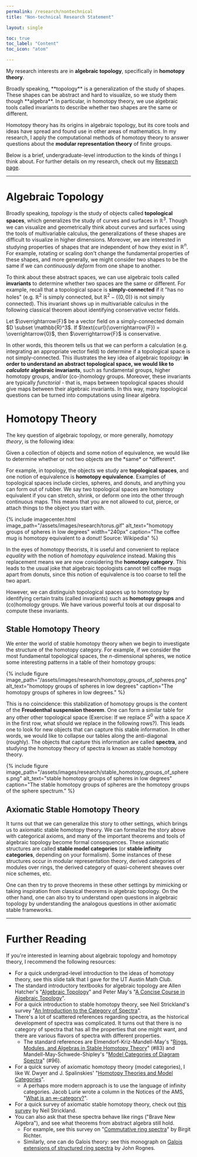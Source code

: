 ```yaml
---
permalink: /research/nontechnical
title: "Non-technical Research Statement"

layout: single

toc: true
toc_label: "Content"
toc_icon: "atom"

---
```


My research interests are in **algebraic topology**, specifically in **homotopy theory**. 

<div class="standout" markdown="1">
Broadly speaking, **topology** is a generalization of the study of shapes. These shapes can be abstract and hard to visualize, so we study them though **algebra**. In particular, in homotopy theory, we use algebraic tools called invariants to describe whether two shapes are the same or different.

Homotopy theory has its origins in algebraic topology, but its core tools and ideas have spread and found use in other areas of mathematics. In my research, I apply the computational methods of homotopy theory to answer questions about the **modular representation theory** of finite groups.

Below is a brief, undergraduate-level introduction to the kinds of things I think about. For further details on my research, check out my [Research page](/research).
</div>

<!--end_excerpt-->

<hr>

# Algebraic Topology

Broadly speaking, *topology* is the study of objects called **topological spaces**, which generalizes the study of curves and surfaces in $\mathbb{R}^3$.  Though we can visualize and geometrically think about curves and surfaces using the tools of multivariable calculus, the generalizations of these shapes are difficult to visualize in higher dimensions. Moreover, we are interested in studying properties of shapes that are independent of how they exist in $\mathbb{R}^n$.  For example, rotating or scaling don't change the fundamental properties of these shapes, and more generally, we might consider two shapes to be the same if we can *continuously deform* from one shape to another.

To think about these abstract spaces, we can use algebraic tools called **invariants** to determine whether two spaces are the same or different.  For example, recall that a topological space is **simply-connected** if it "has no holes" (e.g. $\mathbb{R}^2$ is simply connected, but $\mathbb{R}^2-\{(0,0)\}$ is not simply connected).  This invariant shows up in multivariable calculus in the following classical theorem about identifying conservative vector fields.

<div class="standout" markdown="1">
Let $\overrightarrow{F}$ be a vector field on a simply-connected domain $D \subset \mathbb{R}^3$. If $\text{curl}(\overrightarrow{F}) = \overrightarrow{0}$, then $\overrightarrow{F}$ is conservative.
</div>


In other words, this theorem tells us that we can perform a calculation (e.g. integrating an appropriate vector field) to determine if a topological space is not simply-connected.  This illustrates the key idea of algebraic topology: **in order to understand an abstract topological space, we would like to *calculate* algebraic invariants**, such as fundamental groups, higher homotopy groups, and/or (co-)homology groups. Moreover, these invariants are typically *functorial* - that is, maps between topological spaces should give maps between their algebraic invariants.  In this way, many topological questions can be turned into computations using linear algebra.

# Homotopy Theory

The key question of algebraic topology, or more generally, *homotopy theory*, is the following idea: 

<div class="standout" markdown="1">
Given a collection of objects and some notion of equivalence, we would like to determine whether or not two objects are the *same* or *different*. 
</div>

For example, in topology, the objects we study are **topological spaces**, and one notion of equivalence is **homotopy equivalence**. Examples of topological spaces include circles, spheres, and donuts, and anything you can form out of rubber. We say two topological spaces are homotopy equivalent if you can stretch, shrink, or deform one into the other through continuous maps. This means that you are not allowed to cut, pierce, or attach things to the object you start with.


{% include imagecenter.html image_path="/assets/images/research/torus.gif" alt_text="homotopy groups of spheres in low degrees" width="240px" caption="The coffee mug is homotopy equivalent to a donut! Source: Wikipedia" %}

In the eyes of homotopy theorists, it is useful and convenient to replace *equality* with the notion of *homotopy equivalence* instead. Making this replacement means we are now considering the **homotopy category**. This leads to the usual joke that algebraic topologists cannot tell coffee mugs apart from donuts, since this notion of equivalence is too coarse to tell the two apart.

However, we can distinguish topological spaces up to homotopy by identifying certain traits (called invariants) such as **homotopy groups** and (co)homology groups. We have various powerful tools at our disposal to compute these invariants.


## Stable Homotopy Theory
<div class="standout" markdown="1">

We enter the world of stable homotopy theory when we begin to investigate the structure of the homotopy category. For example, if we consider the most fundamental topological spaces, the $n$-dimensional spheres, we notice some interesting patterns in a table of their homotopy groups:

{% include figure image_path="/assets/images/research/homotopy_groups_of_spheres.png" alt_text="homotopy groups of spheres in low degrees" caption="The homotopy groups of spheres in low degrees." %}

This is no coincidence: this stabilization of homotopy groups is the content of the **Freudenthal suspension theorem**. One can form a similar table for any other other topological space (Exercise: If we replace $S^0$ with a space $X$ in the first row, what should we replace in the following rows?). This leads one to look for new objects that can capture this stable information. In other words, we would like to collapse our tables along the anti-diagonal (roughly). The objects that capture this information are called **spectra**, and studying the homotopy theory of spectra is known as stable homotopy theory.

{% include figure image_path="/assets/images/research/stable_homotopy_groups_of_spheres.png" alt_text="stable homotopy groups of spheres in low degrees" caption="The stable homotopy groups of spheres are the homotopy groups of the sphere spectrum." %}
</div>

## Axiomatic Stable Homotopy Theory

It turns out that we can generalize this story to other settings, which brings us to axiomatic stable homotopy theory. We can formalize the story above with categorical axioms, and many of the important theorems and tools of algebraic topology become formal consequences. These axiomatic structures are called **stable model categories** (or **stable infinity categories**, depending on your formalism). Some instances of these structures occur in modular representation theory, derived categories of modules over rings, the derived category of quasi-coherent sheaves over nice schemes, etc.

One can then try to prove theorems in these other settings by mimicking or taking inspiration from classical theorems in algebraic topology. On the other hand, one can also try to understand open questions in algebraic topology by understanding the analogous questions in other axiomatic stable frameworks.

<hr>


# Further Reading
<div class="standout" markdown="1">

If you're interested in learning about algebraic topology and homotopy theory, I recommend the following resources:

* For a quick undergrad-level introduction to the ideas of homotopy theory, see this slide talk that I gave for the UT Austin Math Club.
* The standard introductory textbooks for algebraic topology are Allen Hatcher's "[Algebraic Topology](https://www.math.cornell.edu/~hatcher/AT/ATpage.html)" and Peter May's "[A Concise Course in Algebraic Topology](https://www.math.uchicago.edu/~may/CONCISE/ConciseRevised.pdf)".
* For a quick introduction to stable homotopy theory, see Neil Strickland's survey "[An Introduction to the Category of Spectra](https://strickland1.org/research/stableintro.pdf)".
* There's a lot of scattered references regarding spectra, as the historical development of spectra was complicated. It turns out that there is no category of spectra that has all the properties that one might want, and there are various flavors of spectra with different properties. 
	* The standard references are Elmendorf-Kriz-Mandell-May's "[Rings, Modules, and Algebras in Stable Homotopy Theory](http://www.math.uchicago.edu/~may/PAPERSMaster.html)" (#83) and Mandell-May-Schwede-Shipley's "[Model Categories of Diagram Spectra](http://www.math.uchicago.edu/~may/PAPERSMaster.html)" (#96).
* For a quick survey of axiomatic homotopy theory (model categories), I like W. Dwyer and J. Spalinskies' "[Homotopy Theories and Model Categories](https://math.jhu.edu/~eriehl/616-s16/DwyerSpalinski.pdf)".
	* A perhaps more modern approach is to use the language of infinity categories. Jacob Lurie wrote a column in the Notices of the AMS, "[What is an ∞-category?](http://www.ams.org/notices/200808/tx080800949p.pdf)".
* For a quick survey of axiomatic stable homotopy theory, check out [this survey](https://arxiv.org/abs/math/0307143) by Neil Strickland.
* You can also ask that these spectra behave like rings ("Brave New Algebra"), and see what theorems from abstract algebra still hold.  
	* For example, see this survey on "[Commutative ring spectra](https://arxiv.org/abs/1710.02328)" by Birgit Richter.
	* Similarly, one can do Galois theory: see this monograph on [Galois extensions of structured ring spectra](https://arxiv.org/abs/math/0502183) by John Rognes.
	
</div>